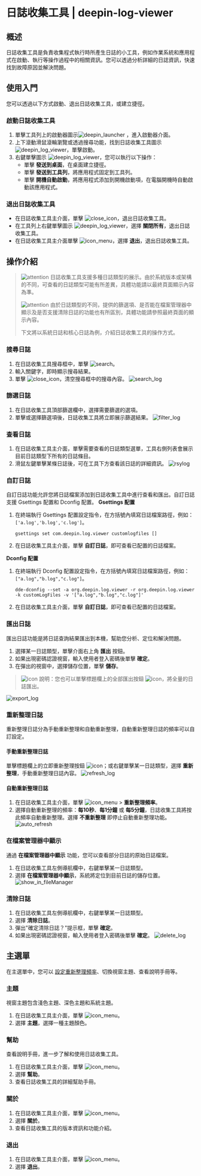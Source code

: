 # 日誌收集工具 | deepin-log-viewer

## 概述

日誌收集工具是負責收集程式執行時所產生日誌的小工具，例如作業系統和應用程式在啟動、執行等操作過程中的相關資訊。您可以透過分析詳細的日誌資訊，快速找到故障原因並解決問題。

## 使用入門

您可以透過以下方式啟動、退出日誌收集工具，或建立捷徑。

### 啟動日誌收集工具

1. 單擊工具列上的啟動器圖示![deepin_launcher](../common/deepin_launcher.svg) ，進入啟動器介面。
2. 上下滾動滑鼠滾輪瀏覽或透過搜尋功能，找到日誌收集工具圖示![deepin_log_viewer](../common/deepin_log_viewer.svg)，單擊啟動。
3. 右鍵單擊圖示 ![deepin_log_viewer](../common/deepin_log_viewer.svg)，您可以執行以下操作：
   - 單擊 **發送到桌面**，在桌面建立捷徑。
   - 單擊 **發送到工具列**，將應用程式固定到工具列。
   - 單擊 **開機自動啟動**，將應用程式添加到開機啟動項，在電腦開機時自動啟動該應用程式。

### 退出日誌收集工具

- 在日誌收集工具主介面，單擊 ![close_icon](../common/close_icon.svg)，退出日誌收集工具。
- 在工具列上右鍵單擊圖示 ![deepin_log_viewer](../common/deepin_log_viewer.svg)，選擇 **關閉所有**，退出日誌收集工具。
- 在日誌收集工具主介面單擊 ![icon_menu](../common/icon_menu.svg)，選擇 **退出**，退出日誌收集工具。

## 操作介紹

> ![attention](../common/attention.svg) 日誌收集工具支援多種日誌類型的展示。由於系統版本或架構的不同，可查看的日誌類型可能有所差異，具體功能請以最終頁面顯示內容為準。
>
> ![attention](../common/attention.svg) 由於日誌類型的不同，提供的篩選項、是否能在檔案管理器中顯示及是否支援清除日誌的功能也有所區別，具體功能請參照最終頁面的顯示內容。
>
> 下文將以系統日誌和核心日誌為例，介紹日誌收集工具的操作方式。

### 搜尋日誌

1. 在日誌收集工具搜尋框中，單擊 ![search](../common/search.svg)。
2. 輸入關鍵字，即時顯示搜尋結果。
3. 單擊 ![close_icon](../common/close_icon.svg)，清空搜尋框中的搜尋內容。
   ![search_log](fig/search_log.png)

### 篩選日誌

1. 在日誌收集工具頂部篩選欄中，選擇需要篩選的選項。
2. 單擊或選擇篩選項後，日誌收集工具將立即展示篩選結果。
   ![filter_log](fig/filter_log.png)

### 查看日誌

1. 在日誌收集工具主介面，單擊需要查看的日誌類型選單，工具右側列表會展示目前日誌類型下所有的日誌條目。
2. 滑鼠左鍵單擊某條日誌後，可在工具下方查看該日誌的詳細資訊。
   ![rsylog](fig/syslog.png)

### 自訂日誌

自訂日誌功能允許您將日誌檔案添加到日誌收集工具中進行查看和匯出。自訂日誌支援 Gsettings 配置和 Dconfig 配置。
**Gsettings 配置**

1. 在終端執行 Gsettings 配置設定指令，在方括號內填寫日誌檔案路徑，例如：`['a.log','b.log','c.log']`。

   ```shell
   gsettings set com.deepin.log.viewer customlogfiles []
   ```

2. 在日誌收集工具主介面，單擊 **自訂日誌**，即可查看已配置的日誌檔案。

**Dconfig 配置**

1. 在終端執行 Dconfig 配置設定指令，在方括號內填寫日誌檔案路徑，例如：`["a.log","b.log","c.log"]`。

   ```shell
   dde-dconfig --set -a org.deepin.log.viewer -r org.deepin.log.viewer -k customLogFiles -v '["a.log","b.log","c.log"]'
   ```

2. 在日誌收集工具主介面，單擊 **自訂日誌**，即可查看已配置的日誌檔案。

### 匯出日誌

匯出日誌功能是將日誌查詢結果匯出到本機，幫助您分析、定位和解決問題。

1. 選擇某一日誌類型，單擊介面右上角 **匯出** 按鈕。
2. 如果出現密碼認證視窗，輸入使用者登入密碼後單擊 **確定**。
3. 在彈出的視窗中，選擇儲存位置，單擊 **儲存**。

> ![icon](../common/notes.svg) 說明：您也可以單擊標題欄上的全部匯出按鈕 ![icon](../common/export.svg)，將全量的日誌匯出。

![export_log](fig/export_log.png)

### 重新整理日誌

重新整理日誌分為手動重新整理和自動重新整理，自動重新整理日誌的頻率可以自訂設定。

#### 手動重新整理日誌

單擊標題欄上的立即重新整理按鈕 ![icon](../common/refresh.svg)；或右鍵單擊某一日誌類型，選擇 **重新整理**，手動重新整理日誌內容。
![refresh_log](fig/refresh_log.png)

#### 自動重新整理日誌

1. 在日誌收集工具主介面，單擊 ![icon_menu](../common/icon_menu.svg) > **重新整理頻率**。
2. 選擇自動重新整理的頻率：**每10秒**、**每1分鐘** 或 **每5分鐘**，日誌收集工具將按此頻率自動重新整理。選擇 **不重新整理** 即停止自動重新整理功能。
   ![auto_refresh](fig/auto_refresh.png)

### 在檔案管理器中顯示

通過 **在檔案管理器中顯示** 功能，您可以查看部分日誌的原始日誌檔案。

1. 在日誌收集工具左側導航欄中，右鍵單擊某一日誌類型。
2. 選擇 **在檔案管理器中顯示**，系統將定位到目前日誌的儲存位置。
   ![show_in_fileManager](fig/show_in_fileManager.png)

### 清除日誌

1. 在日誌收集工具左側導航欄中，右鍵單擊某一日誌類型。
2. 選擇 **清除日誌**。
3. 彈出"確定清除日誌？"提示框，單擊 **確定**。
4. 如果出現密碼認證視窗，輸入使用者登入密碼後單擊 **確定**。
   ![delete_log](fig/delete_log.png)

## 主選單

在主選單中，您可以 [設定重新整理頻率](#自動重新整理日誌)、切換視窗主題、查看說明手冊等。

### 主題

視窗主題包含淺色主題、深色主題和系統主題。

1. 在日誌收集工具主介面，單擊 ![icon_menu](../common/icon_menu.svg)。
2. 選擇 **主題**，選擇一種主題顏色。

### 幫助

查看說明手冊，進一步了解和使用日誌收集工具。

1. 在日誌收集工具主介面，單擊 ![icon_menu](../common/icon_menu.svg)。
2. 選擇 **幫助**。
3. 查看日誌收集工具的詳細幫助手冊。

### 關於

1. 在日誌收集工具主介面，單擊 ![icon_menu](../common/icon_menu.svg)。
2. 選擇 **關於**。
3. 查看日誌收集工具的版本資訊和功能介紹。

### 退出

1. 在日誌收集工具主介面，單擊 ![icon_menu](../common/icon_menu.svg)。
2. 選擇 **退出**。
